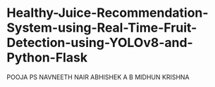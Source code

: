 # Healthy-Juice-Recommendation-System-using-Real-Time-Fruit-Detection-using-YOLOv8-and-Python-Flask
POOJA PS
NAVNEETH NAIR
ABHISHEK A
B MIDHUN KRISHNA
